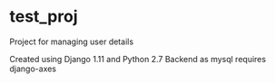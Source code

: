 # test_proj
Project for managing user details

Created using Django 1.11 and Python 2.7
Backend as mysql
requires django-axes


